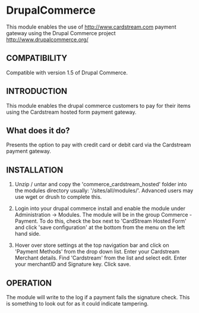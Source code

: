 DrupalCommerce
==============

This module enables the use of http://www.cardstream.com payment gateway using the Drupal Commerce project http://www.drupalcommerce.org/

COMPATIBILITY
------------

Compatible with version 1.5 of Drupal Commerce. 

INTRODUCTION
------------

This module enables the drupal commerce customers to pay for their items using the Cardstream hosted
form payment gateway.

What does it do?
----------------
Presents the option to pay with credit card or debit card via the Cardstream payment
gateway.


INSTALLATION
------------

 1. Unzip / untar and copy the 'commerce_cardstream_hosted' folder into the modules directory
    usually: '/sites/all/modules/'. Advanced users may use wget or drush to complete this.

 2. Login into your drupal commerce install and enable the module under Administration -> Modules. The module will be in the group Commerce - Payment. To do this, check the box next to 'CardStream Hosted Form' and click 'save configuration' at the bottom from the menu on the left hand side. 

 3. Hover over store settings at the top navigation bar and click on 'Payment Methods' from the drop down list. Enter 	your Cardstream Merchant details. Find 'Cardstream' from the list and select edit. Enter your merchantID and Signature key. Click save.

OPERATION
---------

The module will write to the log if a payment fails the signature check.  This is something to look
out for as it could indicate tampering.


